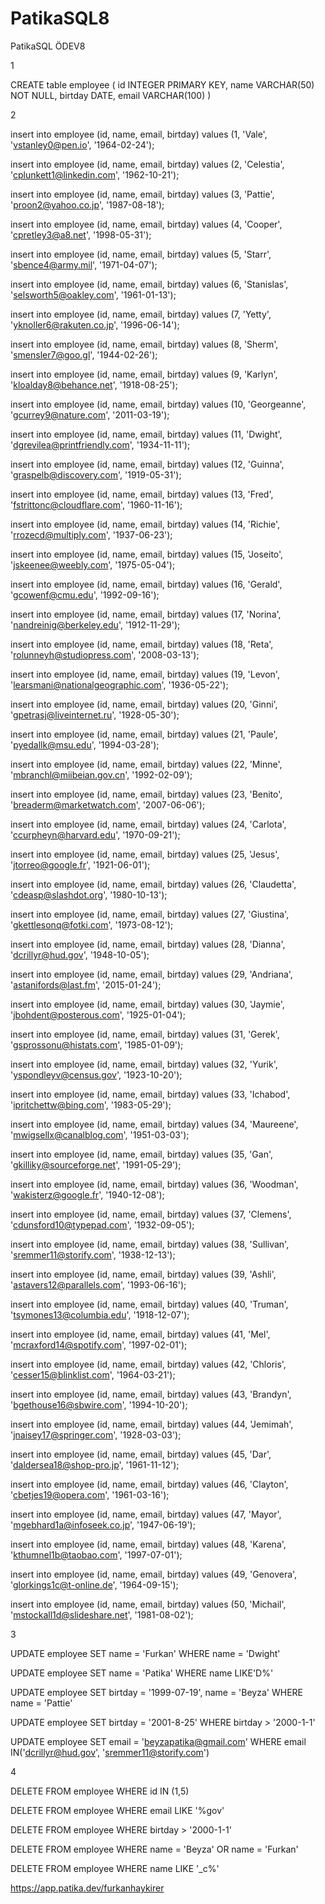 # PatikaSQL8
PatikaSQL ÖDEV8

1

CREATE table employee (
	id INTEGER PRIMARY KEY,
	name VARCHAR(50) NOT NULL,
	birtday DATE,
	email VARCHAR(100)
)


2

insert into employee (id, name, email, birtday) values (1, 'Vale', 'vstanley0@pen.io', '1964-02-24');

insert into employee (id, name, email, birtday) values (2, 'Celestia', 'cplunkett1@linkedin.com', '1962-10-21');

insert into employee (id, name, email, birtday) values (3, 'Pattie', 'proon2@yahoo.co.jp', '1987-08-18');

insert into employee (id, name, email, birtday) values (4, 'Cooper', 'cpretley3@a8.net', '1998-05-31');

insert into employee (id, name, email, birtday) values (5, 'Starr', 'sbence4@army.mil', '1971-04-07');

insert into employee (id, name, email, birtday) values (6, 'Stanislas', 'selsworth5@oakley.com', '1961-01-13');

insert into employee (id, name, email, birtday) values (7, 'Yetty', 'yknoller6@rakuten.co.jp', '1996-06-14');

insert into employee (id, name, email, birtday) values (8, 'Sherm', 'smensler7@goo.gl', '1944-02-26');

insert into employee (id, name, email, birtday) values (9, 'Karlyn', 'kloalday8@behance.net', '1918-08-25');

insert into employee (id, name, email, birtday) values (10, 'Georgeanne', 'gcurrey9@nature.com', '2011-03-19');

insert into employee (id, name, email, birtday) values (11, 'Dwight', 'dgrevilea@printfriendly.com', '1934-11-11');

insert into employee (id, name, email, birtday) values (12, 'Guinna', 'graspelb@discovery.com', '1919-05-31');

insert into employee (id, name, email, birtday) values (13, 'Fred', 'fstrittonc@cloudflare.com', '1960-11-16');

insert into employee (id, name, email, birtday) values (14, 'Richie', 'rrozecd@multiply.com', '1937-06-23');

insert into employee (id, name, email, birtday) values (15, 'Joseito', 'jskeenee@weebly.com', '1975-05-04');

insert into employee (id, name, email, birtday) values (16, 'Gerald', 'gcowenf@cmu.edu', '1992-09-16');

insert into employee (id, name, email, birtday) values (17, 'Norina', 'nandreinig@berkeley.edu', '1912-11-29');

insert into employee (id, name, email, birtday) values (18, 'Reta', 'rolunneyh@studiopress.com', '2008-03-13');

insert into employee (id, name, email, birtday) values (19, 'Levon', 'learsmani@nationalgeographic.com', '1936-05-22');

insert into employee (id, name, email, birtday) values (20, 'Ginni', 'gpetrasj@liveinternet.ru', '1928-05-30');

insert into employee (id, name, email, birtday) values (21, 'Paule', 'pyedallk@msu.edu', '1994-03-28');

insert into employee (id, name, email, birtday) values (22, 'Minne', 'mbranchl@miibeian.gov.cn', '1992-02-09');

insert into employee (id, name, email, birtday) values (23, 'Benito', 'breaderm@marketwatch.com', '2007-06-06');

insert into employee (id, name, email, birtday) values (24, 'Carlota', 'ccurpheyn@harvard.edu', '1970-09-21');

insert into employee (id, name, email, birtday) values (25, 'Jesus', 'jtorreo@google.fr', '1921-06-01');

insert into employee (id, name, email, birtday) values (26, 'Claudetta', 'cdeasp@slashdot.org', '1980-10-13');

insert into employee (id, name, email, birtday) values (27, 'Giustina', 'gkettlesonq@fotki.com', '1973-08-12');

insert into employee (id, name, email, birtday) values (28, 'Dianna', 'dcrillyr@hud.gov', '1948-10-05');

insert into employee (id, name, email, birtday) values (29, 'Andriana', 'astanifords@last.fm', '2015-01-24');

insert into employee (id, name, email, birtday) values (30, 'Jaymie', 'jbohdent@posterous.com', '1925-01-04');

insert into employee (id, name, email, birtday) values (31, 'Gerek', 'gsprossonu@histats.com', '1985-01-09');

insert into employee (id, name, email, birtday) values (32, 'Yurik', 'yspondleyv@census.gov', '1923-10-20');

insert into employee (id, name, email, birtday) values (33, 'Ichabod', 'ipritchettw@bing.com', '1983-05-29');

insert into employee (id, name, email, birtday) values (34, 'Maureene', 'mwigsellx@canalblog.com', '1951-03-03');

insert into employee (id, name, email, birtday) values (35, 'Gan', 'gkilliky@sourceforge.net', '1991-05-29');

insert into employee (id, name, email, birtday) values (36, 'Woodman', 'wakisterz@google.fr', '1940-12-08');

insert into employee (id, name, email, birtday) values (37, 'Clemens', 'cdunsford10@typepad.com', '1932-09-05');

insert into employee (id, name, email, birtday) values (38, 'Sullivan', 'sremmer11@storify.com', '1938-12-13');

insert into employee (id, name, email, birtday) values (39, 'Ashli', 'astavers12@parallels.com', '1993-06-16');

insert into employee (id, name, email, birtday) values (40, 'Truman', 'tsymones13@columbia.edu', '1918-12-07');

insert into employee (id, name, email, birtday) values (41, 'Mel', 'mcraxford14@spotify.com', '1997-02-01');

insert into employee (id, name, email, birtday) values (42, 'Chloris', 'cesser15@blinklist.com', '1964-03-21');

insert into employee (id, name, email, birtday) values (43, 'Brandyn', 'bgethouse16@sbwire.com', '1994-10-20');

insert into employee (id, name, email, birtday) values (44, 'Jemimah', 'jnaisey17@springer.com', '1928-03-03');

insert into employee (id, name, email, birtday) values (45, 'Dar', 'daldersea18@shop-pro.jp', '1961-11-12');

insert into employee (id, name, email, birtday) values (46, 'Clayton', 'cbetjes19@opera.com', '1961-03-16');

insert into employee (id, name, email, birtday) values (47, 'Mayor', 'mgebhard1a@infoseek.co.jp', '1947-06-19');

insert into employee (id, name, email, birtday) values (48, 'Karena', 'kthumnel1b@taobao.com', '1997-07-01');

insert into employee (id, name, email, birtday) values (49, 'Genovera', 'glorkings1c@t-online.de', '1964-09-15');

insert into employee (id, name, email, birtday) values (50, 'Michail', 'mstockall1d@slideshare.net', '1981-08-02');



3

UPDATE employee
SET name = 'Furkan'
WHERE name = 'Dwight'

UPDATE employee
SET name = 'Patika'
WHERE name LIKE'D%'

UPDATE employee
SET birtday = '1999-07-19',
    name = 'Beyza'
WHERE name = 'Pattie'

UPDATE employee
SET birtday = '2001-8-25'
WHERE birtday > '2000-1-1'

UPDATE employee
SET email = 'beyzapatika@gmail.com'
WHERE email IN('dcrillyr@hud.gov', 'sremmer11@storify.com')



4

DELETE FROM employee
WHERE id IN (1,5)

DELETE FROM employee
WHERE email LIKE '%gov'

DELETE FROM employee
WHERE birtday > '2000-1-1'

DELETE FROM employee
WHERE name = 'Beyza' OR name = 'Furkan'

DELETE FROM employee
WHERE name LIKE '_c%'




https://app.patika.dev/furkanhaykirer
